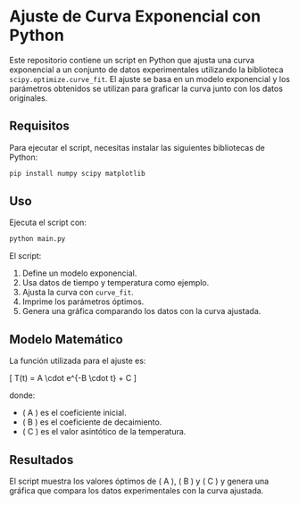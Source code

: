 # Ajuste de Curva Exponencial con Python

Este repositorio contiene un script en Python que ajusta una curva exponencial a un conjunto de datos experimentales utilizando la biblioteca `scipy.optimize.curve_fit`. El ajuste se basa en un modelo exponencial y los parámetros obtenidos se utilizan para graficar la curva junto con los datos originales.

## Requisitos

Para ejecutar el script, necesitas instalar las siguientes bibliotecas de Python:

```bash
pip install numpy scipy matplotlib
```

## Uso

Ejecuta el script con:

```bash
python main.py
```

El script:
1. Define un modelo exponencial.
2. Usa datos de tiempo y temperatura como ejemplo.
3. Ajusta la curva con `curve_fit`.
4. Imprime los parámetros óptimos.
5. Genera una gráfica comparando los datos con la curva ajustada.

## Modelo Matemático

La función utilizada para el ajuste es:

\[ T(t) = A \cdot e^{-B \cdot t} + C \]

donde:
- \( A \) es el coeficiente inicial.
- \( B \) es el coeficiente de decaimiento.
- \( C \) es el valor asintótico de la temperatura.

## Resultados

El script muestra los valores óptimos de \( A \), \( B \) y \( C \) y genera una gráfica que compara los datos experimentales con la curva ajustada.



